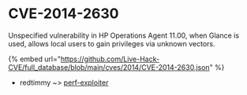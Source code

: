 # CVE-2014-2630

Unspecified vulnerability in HP Operations Agent 11.00, when Glance is used, allows local users to gain privileges via unknown vectors.

{% embed url="https://github.com/Live-Hack-CVE/full_database/blob/main/cves/2014/CVE-2014-2630.json" %}


* redtimmy ~> [perf-exploiter](https://www.alice-snow.ru/2014/database/cve-2014-2630/perf-exploiter-redtimmy)